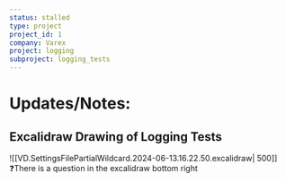 ```yaml
---
status: stalled
type: project
project_id: 1
company: Varex
project: logging
subproject: logging_tests
---
```

# Updates/Notes:
## Excalidraw Drawing of Logging Tests
![[VD.SettingsFilePartialWildcard.2024-06-13.16.22.50.excalidraw| 500]]
❓There is a question in the excalidraw bottom right

